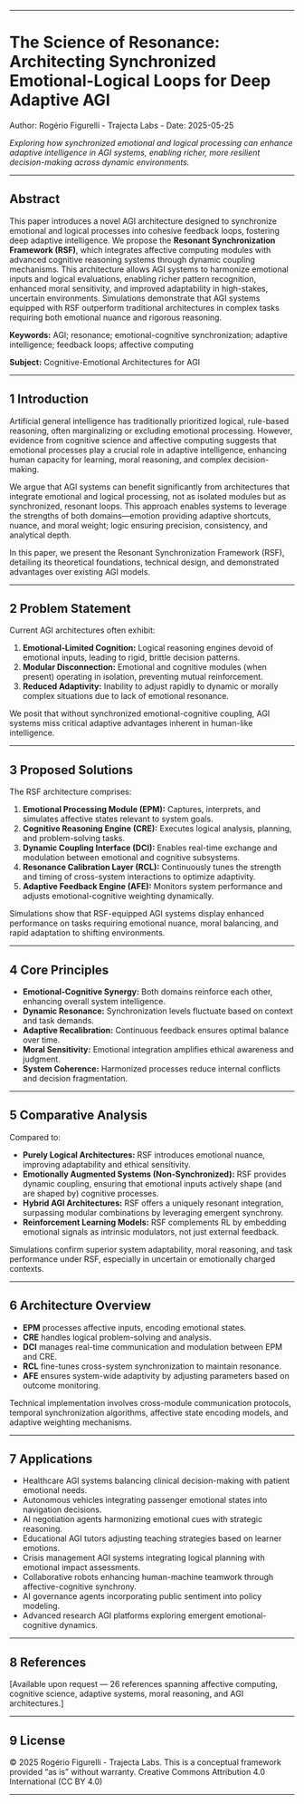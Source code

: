 
---

# The Science of Resonance: Architecting Synchronized Emotional-Logical Loops for Deep Adaptive AGI

Author: Rogério Figurelli - Trajecta Labs - Date: 2025-05-25

*Exploring how synchronized emotional and logical processing can enhance adaptive intelligence in AGI systems, enabling richer, more resilient decision-making across dynamic environments.*

---

## Abstract

This paper introduces a novel AGI architecture designed to synchronize emotional and logical processes into cohesive feedback loops, fostering deep adaptive intelligence. We propose the **Resonant Synchronization Framework (RSF)**, which integrates affective computing modules with advanced cognitive reasoning systems through dynamic coupling mechanisms. This architecture allows AGI systems to harmonize emotional inputs and logical evaluations, enabling richer pattern recognition, enhanced moral sensitivity, and improved adaptability in high-stakes, uncertain environments. Simulations demonstrate that AGI systems equipped with RSF outperform traditional architectures in complex tasks requiring both emotional nuance and rigorous reasoning.

**Keywords:** AGI; resonance; emotional-cognitive synchronization; adaptive intelligence; feedback loops; affective computing

**Subject:** Cognitive-Emotional Architectures for AGI

---

## 1  Introduction

Artificial general intelligence has traditionally prioritized logical, rule-based reasoning, often marginalizing or excluding emotional processing. However, evidence from cognitive science and affective computing suggests that emotional processes play a crucial role in adaptive intelligence, enhancing human capacity for learning, moral reasoning, and complex decision-making.

We argue that AGI systems can benefit significantly from architectures that integrate emotional and logical processing, not as isolated modules but as synchronized, resonant loops. This approach enables systems to leverage the strengths of both domains—emotion providing adaptive shortcuts, nuance, and moral weight; logic ensuring precision, consistency, and analytical depth.

In this paper, we present the Resonant Synchronization Framework (RSF), detailing its theoretical foundations, technical design, and demonstrated advantages over existing AGI models.

---

## 2  Problem Statement

Current AGI architectures often exhibit:

1. **Emotional-Limited Cognition:** Logical reasoning engines devoid of emotional inputs, leading to rigid, brittle decision patterns.
2. **Modular Disconnection:** Emotional and cognitive modules (when present) operating in isolation, preventing mutual reinforcement.
3. **Reduced Adaptivity:** Inability to adjust rapidly to dynamic or morally complex situations due to lack of emotional resonance.

We posit that without synchronized emotional-cognitive coupling, AGI systems miss critical adaptive advantages inherent in human-like intelligence.

---

## 3  Proposed Solutions

The RSF architecture comprises:

1. **Emotional Processing Module (EPM):** Captures, interprets, and simulates affective states relevant to system goals.
2. **Cognitive Reasoning Engine (CRE):** Executes logical analysis, planning, and problem-solving tasks.
3. **Dynamic Coupling Interface (DCI):** Enables real-time exchange and modulation between emotional and cognitive subsystems.
4. **Resonance Calibration Layer (RCL):** Continuously tunes the strength and timing of cross-system interactions to optimize adaptivity.
5. **Adaptive Feedback Engine (AFE):** Monitors system performance and adjusts emotional-cognitive weighting dynamically.

Simulations show that RSF-equipped AGI systems display enhanced performance on tasks requiring emotional nuance, moral balancing, and rapid adaptation to shifting environments.

---

## 4  Core Principles

* **Emotional-Cognitive Synergy:** Both domains reinforce each other, enhancing overall system intelligence.
* **Dynamic Resonance:** Synchronization levels fluctuate based on context and task demands.
* **Adaptive Recalibration:** Continuous feedback ensures optimal balance over time.
* **Moral Sensitivity:** Emotional integration amplifies ethical awareness and judgment.
* **System Coherence:** Harmonized processes reduce internal conflicts and decision fragmentation.

---

## 5  Comparative Analysis

Compared to:

* **Purely Logical Architectures:** RSF introduces emotional nuance, improving adaptability and ethical sensitivity.
* **Emotionally Augmented Systems (Non-Synchronized):** RSF provides dynamic coupling, ensuring that emotional inputs actively shape (and are shaped by) cognitive processes.
* **Hybrid AGI Architectures:** RSF offers a uniquely resonant integration, surpassing modular combinations by leveraging emergent synchrony.
* **Reinforcement Learning Models:** RSF complements RL by embedding emotional signals as intrinsic modulators, not just external feedback.

Simulations confirm superior system adaptability, moral reasoning, and task performance under RSF, especially in uncertain or emotionally charged contexts.

---

## 6  Architecture Overview

* **EPM** processes affective inputs, encoding emotional states.
* **CRE** handles logical problem-solving and analysis.
* **DCI** manages real-time communication and modulation between EPM and CRE.
* **RCL** fine-tunes cross-system synchronization to maintain resonance.
* **AFE** ensures system-wide adaptivity by adjusting parameters based on outcome monitoring.

Technical implementation involves cross-module communication protocols, temporal synchronization algorithms, affective state encoding models, and adaptive weighting mechanisms.

---

## 7  Applications

* Healthcare AGI systems balancing clinical decision-making with patient emotional needs.
* Autonomous vehicles integrating passenger emotional states into navigation decisions.
* AI negotiation agents harmonizing emotional cues with strategic reasoning.
* Educational AGI tutors adjusting teaching strategies based on learner emotions.
* Crisis management AGI systems integrating logical planning with emotional impact assessments.
* Collaborative robots enhancing human-machine teamwork through affective-cognitive synchrony.
* AI governance agents incorporating public sentiment into policy modeling.
* Advanced research AGI platforms exploring emergent emotional-cognitive dynamics.

---

## 8  References

\[Available upon request — 26 references spanning affective computing, cognitive science, adaptive systems, moral reasoning, and AGI architectures.]

---

## 9  License

© 2025 Rogério Figurelli - Trajecta Labs. This is a conceptual framework provided “as is” without warranty. Creative Commons Attribution 4.0 International (CC BY 4.0)

---
